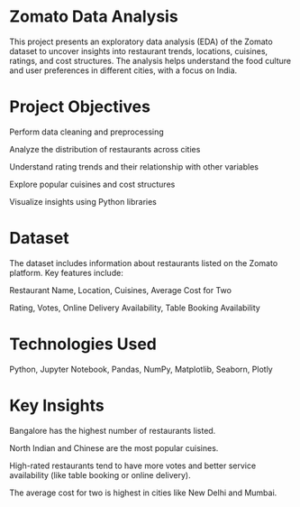 # Zomato Data Analysis
This project presents an exploratory data analysis (EDA) of the Zomato dataset to uncover insights into restaurant trends, locations, cuisines, ratings, and cost structures. The analysis helps understand the food culture and user preferences in different cities, with a focus on India.

# Project Objectives
Perform data cleaning and preprocessing

Analyze the distribution of restaurants across cities

Understand rating trends and their relationship with other variables

Explore popular cuisines and cost structures

Visualize insights using Python libraries

# Dataset
The dataset includes information about restaurants listed on the Zomato platform. Key features include:

Restaurant Name, Location, Cuisines, Average Cost for Two

Rating, Votes, Online Delivery Availability, Table Booking Availability

# Technologies Used
Python, Jupyter Notebook, Pandas, NumPy, Matplotlib, Seaborn, Plotly

# Key Insights
Bangalore has the highest number of restaurants listed.

North Indian and Chinese are the most popular cuisines.

High-rated restaurants tend to have more votes and better service availability (like table booking or online delivery).

The average cost for two is highest in cities like New Delhi and Mumbai.

